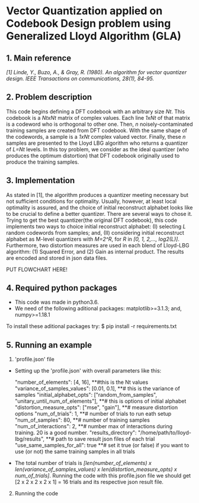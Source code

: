 # Vector Quantization applied on Codebook Design problem using Generalized Lloyd Algorithm (GLA)

## 1. Main reference
*[1] Linde, Y., Buzo, A., & Gray, R. (1980). An algorithm for vector quantizer design. IEEE Transactions on communications, 28(1), 84-95.*

## 2. Problem description
This code begins defining a DFT codebook with an arbitrary size *Nt*. This codebook is a *NtxNt* matrix of complex values. Each line *1xNt* of that matrix is a codeword who is orthogonal to other one. Then, *n* noisely-contaminated training samples are created from DFT codebook. With the same shape of the codewords, a sample is a *1xNt* complex valued vector. Finally, these *n* samples are presented to the Lloyd LBG algorithm who returns a quantizer of *L=Nt* levels. In this toy problem, we consider as the ideal quantizer (who produces the optimum distortion) that DFT codebook originally used to produce the training samples. 

## 3. Implementation
As stated in [1], the algorithm produces a quantizer meeting necessary but not sufficient conditions for optimality. Usually, however, at least local optimality is assured, and the choice of initial reconstruct alphabet looks like to be crucial to define a better quantizer. There are several ways to chose it. Trying to get the best quantizer(the original DFT codebook), this code implements two ways to choice initial reconstruct alphabet: (I) selecting *L* random codewords from samples; and, (II) considering initial reconstruct alphabet as M-level quantizers with *M=2^R*, for *R* in *[0, 1, 2,..., log2(L)]*. Furthermore, two distortion measures are used in each blend of Lloyd-LBG algorithm: (1) Squared Error, and (2) Gain as internal product. The results are encoded and stored in json data files.

PUT FLOWCHART HERE!

## 4. Required python packages
* This code was made in python3.6.
* We need of the following aditional packages: matplotlib>=3.1.3; and, numpy>=1.18.1

To install these aditional packages try:
$ pip install -r requirements.txt

## 5. Running an example
1. 'profile.json' file
* Setting up the 'profile.json' with overall parameters like this:

    "number_of_elements": [4, 16], **#this is the Nt values 
    "variance_of_samples_values": [0.01, 0.1], **# this is the variance of samples
    "initial_alphabet_opts": ["random_from_samples", "unitary_until_num_of_elements"], **# this is options of initial alphabet
    "distortion_measure_opts": ["mse", "gain"], **# measure distortion options
    "num_of_trials": 1, **# number of trials to run eath setup
    "num_of_samples": 80, **# number of training samples
    "num_of_interactions": 2, **# number max of interactions during training. 20 is a good number.
    "results_directory": "/home/path/to/lloyd-lbg/results", **# path to save result json files of each trial
    "use_same_samples_for_all": true **# set it true (or false) if you want to use (or not) the same training samples in all trials

* The total number of trials is *[len(number_of_elements) x len(variance_of_samples_values) x len(distortion_measure_opts) x num_of_trials]*. Running the code with this profile.json file we should get [2 x 2 x 2 x 2 x 1] = 16 trials and its respective json result file.

2. Running the code
